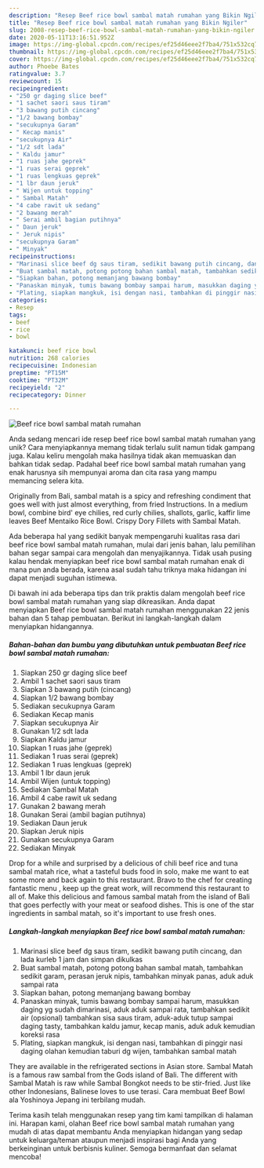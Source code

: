 ```yaml
---
description: "Resep Beef rice bowl sambal matah rumahan yang Bikin Ngiler"
title: "Resep Beef rice bowl sambal matah rumahan yang Bikin Ngiler"
slug: 2008-resep-beef-rice-bowl-sambal-matah-rumahan-yang-bikin-ngiler
date: 2020-05-11T13:16:51.952Z
image: https://img-global.cpcdn.com/recipes/ef25d46eee2f7ba4/751x532cq70/beef-rice-bowl-sambal-matah-rumahan-foto-resep-utama.jpg
thumbnail: https://img-global.cpcdn.com/recipes/ef25d46eee2f7ba4/751x532cq70/beef-rice-bowl-sambal-matah-rumahan-foto-resep-utama.jpg
cover: https://img-global.cpcdn.com/recipes/ef25d46eee2f7ba4/751x532cq70/beef-rice-bowl-sambal-matah-rumahan-foto-resep-utama.jpg
author: Phoebe Bates
ratingvalue: 3.7
reviewcount: 15
recipeingredient:
- "250 gr daging slice beef"
- "1 sachet saori saus tiram"
- "3 bawang putih cincang"
- "1/2 bawang bombay"
- "secukupnya Garam"
- " Kecap manis"
- "secukupnya Air"
- "1/2 sdt lada"
- " Kaldu jamur"
- "1 ruas jahe geprek"
- "1 ruas serai geprek"
- "1 ruas lengkuas geprek"
- "1 lbr daun jeruk"
- " Wijen untuk topping"
- " Sambal Matah"
- "4 cabe rawit uk sedang"
- "2 bawang merah"
- " Serai ambil bagian putihnya"
- " Daun jeruk"
- " Jeruk nipis"
- "secukupnya Garam"
- " Minyak"
recipeinstructions:
- "Marinasi slice beef dg saus tiram, sedikit bawang putih cincang, dan lada kurleb 1 jam dan simpan dikulkas"
- "Buat sambal matah, potong potong bahan sambal matah, tambahkan sedikit garam, perasan jeruk nipis, tambahkan minyak panas, aduk aduk sampai rata"
- "Siapkan bahan, potong memanjang bawang bombay"
- "Panaskan minyak, tumis bawang bombay sampai harum, masukkan daging yg sudah dimarinasi, aduk aduk sampai rata, tambahkan sedikit air (opsional) tambahkan sisa saus tiram, aduk-aduk tutup sampai daging tasty, tambahkan kaldu jamur, kecap manis, aduk aduk kemudian koreksi rasa"
- "Plating, siapkan mangkuk, isi dengan nasi, tambahkan di pinggir nasi daging olahan kemudian taburi dg wijen, tambahkan sambal matah"
categories:
- Resep
tags:
- beef
- rice
- bowl

katakunci: beef rice bowl 
nutrition: 268 calories
recipecuisine: Indonesian
preptime: "PT15M"
cooktime: "PT32M"
recipeyield: "2"
recipecategory: Dinner

---
```



![Beef rice bowl sambal matah rumahan](https://img-global.cpcdn.com/recipes/ef25d46eee2f7ba4/751x532cq70/beef-rice-bowl-sambal-matah-rumahan-foto-resep-utama.jpg)

Anda sedang mencari ide resep beef rice bowl sambal matah rumahan yang unik? Cara menyiapkannya memang tidak terlalu sulit namun tidak gampang juga. Kalau keliru mengolah maka hasilnya tidak akan memuaskan dan bahkan tidak sedap. Padahal beef rice bowl sambal matah rumahan yang enak harusnya sih mempunyai aroma dan cita rasa yang mampu memancing selera kita.

Originally from Bali, sambal matah is a spicy and refreshing condiment that goes well with just almost everything, from fried Instructions. In a medium bowl, combine bird&#39; eye chilies, red curly chilies, shallots, garlic, kaffir lime leaves Beef Mentaiko Rice Bowl. Crispy Dory Fillets with Sambal Matah.

Ada beberapa hal yang sedikit banyak mempengaruhi kualitas rasa dari beef rice bowl sambal matah rumahan, mulai dari jenis bahan, lalu pemilihan bahan segar sampai cara mengolah dan menyajikannya. Tidak usah pusing kalau hendak menyiapkan beef rice bowl sambal matah rumahan enak di mana pun anda berada, karena asal sudah tahu triknya maka hidangan ini dapat menjadi suguhan istimewa.


Di bawah ini ada beberapa tips dan trik praktis dalam mengolah beef rice bowl sambal matah rumahan yang siap dikreasikan. Anda dapat menyiapkan Beef rice bowl sambal matah rumahan menggunakan 22 jenis bahan dan 5 tahap pembuatan. Berikut ini langkah-langkah dalam menyiapkan hidangannya.

<!--inarticleads1-->

##### Bahan-bahan dan bumbu yang dibutuhkan untuk pembuatan Beef rice bowl sambal matah rumahan:

1. Siapkan 250 gr daging slice beef
1. Ambil 1 sachet saori saus tiram
1. Siapkan 3 bawang putih (cincang)
1. Siapkan 1/2 bawang bombay
1. Sediakan secukupnya Garam
1. Sediakan  Kecap manis
1. Siapkan secukupnya Air
1. Gunakan 1/2 sdt lada
1. Siapkan  Kaldu jamur
1. Siapkan 1 ruas jahe (geprek)
1. Sediakan 1 ruas serai (geprek)
1. Sediakan 1 ruas lengkuas (geprek)
1. Ambil 1 lbr daun jeruk
1. Ambil  Wijen (untuk topping)
1. Sediakan  Sambal Matah
1. Ambil 4 cabe rawit uk sedang
1. Gunakan 2 bawang merah
1. Gunakan  Serai (ambil bagian putihnya)
1. Sediakan  Daun jeruk
1. Siapkan  Jeruk nipis
1. Gunakan secukupnya Garam
1. Sediakan  Minyak


Drop for a while and surprised by a delicious of chili beef rice and tuna sambal matah rice, what a tasteful buds food in solo, make me want to eat some more and back again to this restaurant. Bravo to the chef for creating fantastic menu , keep up the great work, will recommend this restaurant to all of. Make this delicious and famous sambal matah from the island of Bali that goes perfectly with your meat or seafood dishes. This is one of the star ingredients in sambal matah, so it&#39;s important to use fresh ones. 

<!--inarticleads2-->

##### Langkah-langkah menyiapkan Beef rice bowl sambal matah rumahan:

1. Marinasi slice beef dg saus tiram, sedikit bawang putih cincang, dan lada kurleb 1 jam dan simpan dikulkas
1. Buat sambal matah, potong potong bahan sambal matah, tambahkan sedikit garam, perasan jeruk nipis, tambahkan minyak panas, aduk aduk sampai rata
1. Siapkan bahan, potong memanjang bawang bombay
1. Panaskan minyak, tumis bawang bombay sampai harum, masukkan daging yg sudah dimarinasi, aduk aduk sampai rata, tambahkan sedikit air (opsional) tambahkan sisa saus tiram, aduk-aduk tutup sampai daging tasty, tambahkan kaldu jamur, kecap manis, aduk aduk kemudian koreksi rasa
1. Plating, siapkan mangkuk, isi dengan nasi, tambahkan di pinggir nasi daging olahan kemudian taburi dg wijen, tambahkan sambal matah


They are available in the refrigerated sections in Asian store. Sambal Matah is a famous raw sambal from the Gods island of Bali. The different with Sambal Matah is raw while Sambal Bongkot needs to be stir-fried. Just like other Indonesians, Balinese loves to use terasi. Cara membuat Beef Bowl ala Yoshinoya Jepang ini terbilang mudah. 

Terima kasih telah menggunakan resep yang tim kami tampilkan di halaman ini. Harapan kami, olahan Beef rice bowl sambal matah rumahan yang mudah di atas dapat membantu Anda menyiapkan hidangan yang sedap untuk keluarga/teman ataupun menjadi inspirasi bagi Anda yang berkeinginan untuk berbisnis kuliner. Semoga bermanfaat dan selamat mencoba!
